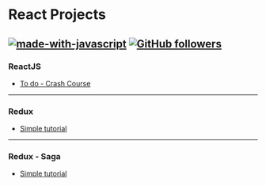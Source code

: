 # React Projects
[![made-with-javascript](https://img.shields.io/badge/Made%20with-JavaScript-1f425f.svg)](https://www.javascript.com)
[![GitHub followers](https://img.shields.io/github/followers/ruivalente99.svg?style=social&label=Follow&maxAge=2592000)](https://github.com/ruivalente99?tab=followers)
------------


### ReactJS
- [To do - Crash Course](https://github.com/ruivalente99/react-crashcourse "To do - Crash Course")
------------


### Redux
- [Simple tutorial](https://github.com/ruivalente99/react-redux "Simple tutorial")
------------


### Redux - Saga
- [Simple tutorial](https://github.com/ruivalente99/react-reduxsaga "Simple tutorial")
